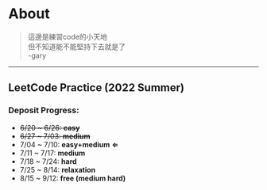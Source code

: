 # About  

>這邊是練習code的小天地  
>但不知道能不能堅持下去就是了  
>-gary  
 
---
## LeetCode Practice (2022 Summer)
### Deposit Progress:
* ~~6/20 ~ 6/26: **easy**~~
* ~~6/27 ~ 7/03: **medium**~~
* 7/04 ~ 7/10: **easy+medium** **&lArr;**
* 7/11 ~ 7/17: **medium**
* 7/18 ~ 7/24: **hard**
* 7/25 ~ 8/14: **relaxation**
* 8/15 ~ 9/12: **free (medium hard)**
